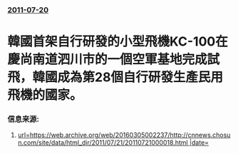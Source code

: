 ### [2011-07-20](/news/2011/07/20/index.md)

##### 
# 韓國首架自行研發的小型飛機KC-100在慶尚南道泗川市的一個空軍基地完成試飛，韓國成為第28個自行研發生產民用飛機的國家。 




### 信息来源:

1. [url=https://web.archive.org/web/20160305002237/http://cnnews.chosun.com/site/data/html_dir/2011/07/21/20110721000018.html |date= ](http://cnnews.chosun.com/site/data/html_dir/2011/07/21/20110721000018.html)
